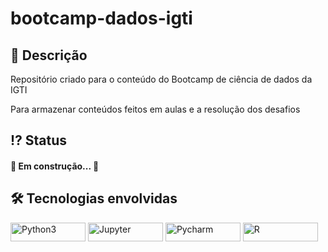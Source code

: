 
 <!-- Explicação do projeto -->
<h1 align="left">bootcamp-dados-igti</h1>
<h2 align="left"> 🧾 Descrição </h2>
<p align="left"> Repositório criado para o conteúdo do Bootcamp de ciência de dados da IGTI</p>
<p align="left"> Para armazenar conteúdos feitos em aulas e a resolução dos desafios</p>
 <!--<h4 align="left"> Bases de Dados usadas</h4>
<p align="left">Fonte dos dados atualizada(recommended for education and development versão full): <a href="https://grouplens.org/datasets/movielens/" target="_blank" align = "center">MovieLens</a> </p>

<p align="left">Dados do kaggle: <a href="https://www.kaggle.com/tmdb/tmdb-movie-metadata" target="_blank" align = "center">Kaggle Movies Database</a> </p>-->

 <!-- Status do projeto -->
 <h2 align="left"> ⁉ Status </h2>
<h4 align="left"> 
	<p align="left">🚧 Em construção... 🚧</p>
</h4>


<!-- Tecnologias envolvidas -->
<div align="left" class='container'>
	<h2 align="left"> 🛠 Tecnologias envolvidas</h2>
		<a href="https://www.python.org/" target="_blank" align = "left"> <img src="https://img.shields.io/badge/Python-3776AB?style=for-the-badge&logo=python&logoColor=white" width="120" height="30" alt="Python3" /></a>
		<a href="https://jupyter.org/" target="_blank" align = "left"> <img src="https://img.shields.io/badge/Jupyter-F37626.svg?&style=for-the-badge&logo=Jupyter&logoColor=white" width="120" height="30" alt="Jupyter" /></a>
		<a href="https://www.jetbrains.com/pt-br/pycharm/download/" target="_blank" align = "left"> <img src="https://img.shields.io/badge/RStudio-75AADB?style=for-the-badge&logo=RStudio&logoColor=white" width="120" height="30" alt="Pycharm" /></a>
	<a href="https://nbcgib.uesc.br/mirrors/cran/" target="_blank" align = "left"> <img src="https://img.shields.io/badge/pycharm-143?style=for-the-badge&logo=pycharm&logoColor=black&color=black&labelColor=green" width="120" height="30" alt="R" /></a>
	
	
</div>
			
			
